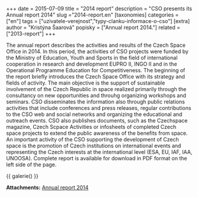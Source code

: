 +++
date = 2015-07-09
title = "2014 report"
description = "CSO presents its Annual report 2014"
slug ="2014-report.en"
[taxonomies]
categories = ["en"]
tags = ["uzivatele-verejnost","typy-clanku-informace-o-cso"]
[extra]
author = "Kristýna Šaarová"
popisky = ["Annual report 2014."]
related = ["2013-report"]
+++

The annual report describes the activities and results of the Czech Space Office in 2014. In this period, the activities of CSO projects were funded by the Ministry of Education, Youth and Sports in the field of international cooperation in research and development EUPRO II, INGO II and in the Operational Programme Education for Competitiveness. The beginning of the report briefly introduces the Czech Space Office with its strategy and fields of activity. The main objective is the support of sustainable involvement of the Czech Republic in space realized primarily through the consultancy on new opportunities and throuhg organizing workshops and seminars. CSO disseminates the information also through public relations activities that include conferences and press releases, regular contributions to the CSO web and social networks and organizing the educational and outreach events. CSO also publishes documents, such as the Czechspace magazine, Czech Scpace Activities or infosheets of completed Czech space projects to extend the public awareness of the benefits from space. An important activity of the CSO supporting the development of Czech space is the promotion of Czech institutions on international events and representing the Czech interests at the international level (ESA, EU, IAF, IAA, UNOOSA). Complete report is available for download in PDF format on the left side of the page.

{{ galerie() }}

**Attachments:**
[Annual report 2014]

[Annual report 2014]: annual_report_2014.pdf
